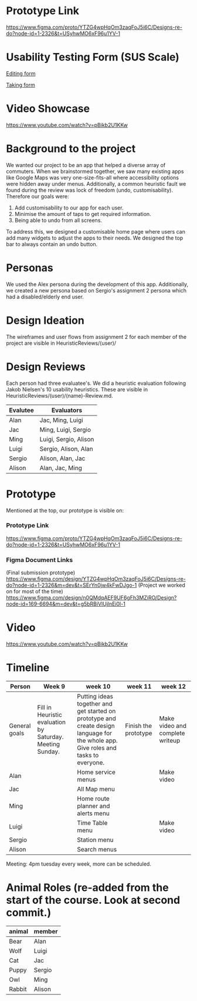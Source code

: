 # Prototype Link
https://www.figma.com/proto/YTZG4wpHqOm3zaqFoJ5i6C/Designs-re-do?node-id=1-2326&t=USyhwMO6xF96u1YV-1

# Usability Testing Form (SUS Scale)
[Editing form](https://docs.google.com/forms/d/1_TPhq04uWkL6Eqsrghqg4PjEJfSAYxX0xpPBdV2swzA/)

[Taking form](https://docs.google.com/forms/d/e/1FAIpQLSeA8zQ6I9JfkGGCGDoA0lNIrroyjGjylQp3h38Ly1RxM2qfVw/viewform)

# Video Showcase
https://www.youtube.com/watch?v=pBikb2U1KKw

# Background to the project
We wanted our project to be an app that helped a diverse array of commuters. When we brainstormed together, we saw many existing apps like Google Maps was very one-size-fits-all where accessibility options were hidden away under menus. Additionally, a common heuristic fault we found during the review was lock of freedom (undo, customisability). Therefore our goals were:
1. Add customisability to our app for each user.
2. Minimise the amount of taps to get required information.
3. Being able to undo from all screens.

To address this, we designed a customisable home page where users can add many widgets to adjust the apps to their needs. We designed the top bar to always contain an undo button. 

# Personas
We used the Alex persona during the development of this app. Additionally, we created a new persona based on Sergio's assignment 2 persona which had a disabled/elderly end user.

# Design Ideation
The wireframes and user flows from assignment 2 for each member of the project are visible in HeuristicReviews/(user)/

# Design Reviews
Each person had three evaluatee's. We did a heuristic evaluation following Jakob Nielsen's 10 usability heuristics. These are visible in HeuristicReviews/(user)/(name)-Review.md.

| Evalutee | Evaluators            |
| -------- | --------------------- |
| Alan     | Jac, Ming, Luigi      |
| Jac      | Ming, Luigi, Sergio   |
| Ming     | Luigi, Sergio, Alison |
| Luigi    | Sergio, Alison, Alan  |
| Sergio   | Alison, Alan, Jac     |
| Alison   | Alan, Jac, Ming       |

# Prototype
Mentioned at the top, our prototype is visible on:
### Prototype Link
https://www.figma.com/proto/YTZG4wpHqOm3zaqFoJ5i6C/Designs-re-do?node-id=1-2326&t=USyhwMO6xF96u1YV-1
### Figma Document Links
(Final submission prototype) https://www.figma.com/design/YTZG4wpHqOm3zaqFoJ5i6C/Designs-re-do?node-id=1-2326&m=dev&t=SErYn0jw4kFwDJgo-1
(Project we worked on for most of the time) https://www.figma.com/design/n0QMdqAEF9UF6gFh3MZiRO/Design?node-id=169-6694&m=dev&t=g5bRBiVlUjlnEi0l-1

# Video
https://www.youtube.com/watch?v=pBikb2U1KKw


# Timeline
| Person | Week 9                       | week 10                                                                                   | week 11              | week 12        |
| ------ | ---------------------------- | ----------------------------------------------------------------------------------------- | -------------------- | -------------- |
| General goals | Fill in Heuristic evaluation by Saturday. Meeting Sunday. | Putting ideas together and get started on prototype and create design language for the whole app. Give roles and tasks to everyone. | Finish the prototype | Make video and complete writeup |
| Alan   |  | Home service menus |  | Make video |
| Jac    |  | All Map menu |                      |                |
| Ming   |  | Home route planner and alerts menu |                      |                |
| Luigi  |  | Time Table menu |                      | Make video |
| Sergio |  | Station menu |                      |                |
| Alison |  | Search menus |                      |                |

Meeting: 4pm tuesday every week, more can be scheduled.

# Animal Roles (re-added from the start of the course. Look at second commit.)

| animal | member |
| ------ | ------ |
| Bear   | Alan   |
| Wolf   | Luigi  |
| Cat    | Jac    |
| Puppy  | Sergio       |
| Owl    | Ming   |
| Rabbit | Alison       |